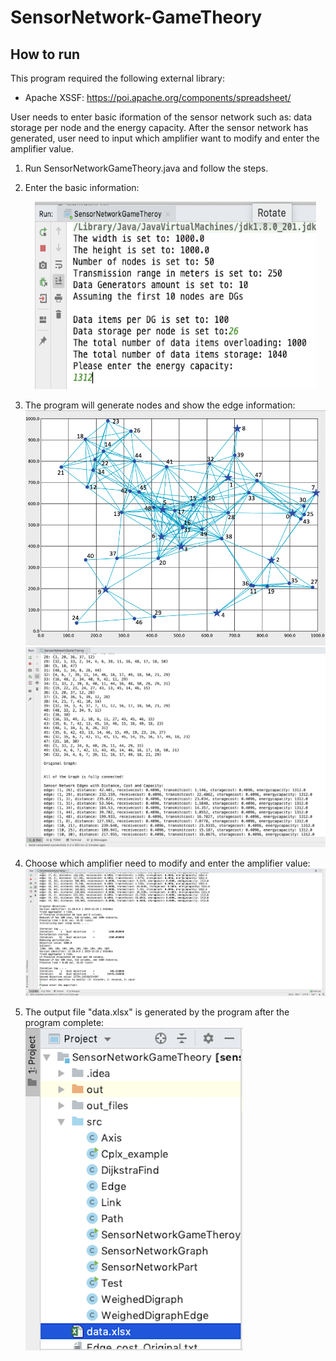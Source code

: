 # SensorNetwork-GameTheory



## How to run
This program required the following external library:
* Apache XSSF: https://poi.apache.org/components/spreadsheet/

User needs to enter basic iformation of the sensor network such as: data storage per node and the energy capacity. After the sensor network has generated, user need to input which amplifier want to modify and enter the amplifier value.

  1. Run SensorNetworkGameTheory.java and follow the steps.
  
  2. Enter the basic information:  
    <div align=center><img width="450" height="300" src="https://github.com/yuyuning/SensorNetwork-GameTheory/blob/master/img/inputs.png"/></div>
    
  3. The program will generate nodes and show the edge information:  
    ![image](https://github.com/yuyuning/SensorNetwork-GameTheory/blob/master/img/graph.png)
    ![image](https://github.com/yuyuning/SensorNetwork-GameTheory/blob/master/img/connectEdge.png)
    
  4. Choose which amplifier need to modify and enter the amplifier value:  
    ![image](https://github.com/yuyuning/SensorNetwork-GameTheory/blob/master/img/amplifierInputs.png)
    
  5. The output file "data.xlsx" is generated by the program after the program complete:  
    ![image](https://github.com/yuyuning/SensorNetwork-GameTheory/blob/master/img/output.png)
